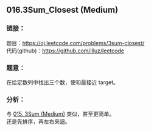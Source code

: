 ## 016.3Sum_Closest (Medium)

### **链接**：
题目：https://oj.leetcode.com/problems/3sum-closest/  
代码(github)：https://github.com/illuz/leetcode

### **题意**：
在给定数列中找出三个数，使和最接近 target。

### **分析**：
与 [015. 3Sum (Medium)](../015.3Sum) 类似，甚至更简单。  
还是先排序，再左右夹逼。
